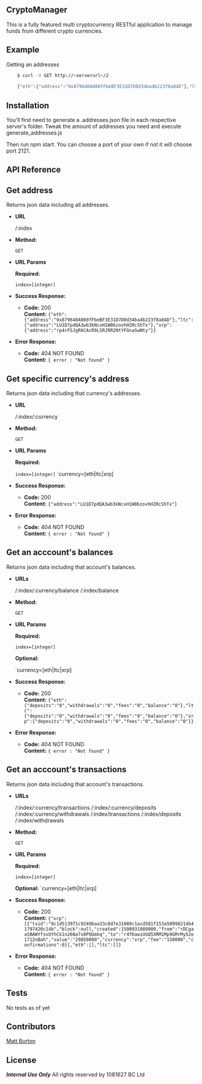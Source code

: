 ## CryptoManager

This is a fully featured multi cryptocurrency RESTful application to manage funds from different crypto currencies. 

## Example

Getting an addresses 

```bash
    $ curl -X GET http://<serverurl>/2
    
    {"eth":{"address":"0x879640A080fFbeBF3E31D7D0d34ba4b223f8a84D"},"ltc":{"address":"LU1D7pdQA3wb3kNcxH1W86zovhH2RcShTx"},"xrp":{"address":"rp4rFSJgR6CAcR9LSRJRR2NtYFGnaSwNty"}}
```


## Installation

You'll first need to generate a .addresses.json file in each respective server's folder. Tweak the amount of addresses you need and execute generate_addresses.js

Then run npm start. You can choose a port of your own if not it will choose port 2121.

## API Reference

**Get address**
----
  Returns json data including all addresses.

* **URL**

  /:index

* **Method:**

  `GET`
  
*  **URL Params**

   **Required:**
 
   `index=[integer]`

* **Success Response:**

  * **Code:** 200 <br />
    **Content:** `{"eth":{"address":"0x879640A080fFbeBF3E31D7D0d34ba4b223f8a84D"},"ltc":{"address":"LU1D7pdQA3wb3kNcxH1W86zovhH2RcShTx"},"xrp":{"address":"rp4rFSJgR6CAcR9LSRJRR2NtYFGnaSwNty"}}`
 
* **Error Response:**

  * **Code:** 404 NOT FOUND <br />
    **Content:** `{ error : "Not found" }`


**Get specific currency's address**
----
  Returns json data including that currency's addresses.

* **URL**

  /:index/:currency

* **Method:**

  `GET`
  
*  **URL Params**

   **Required:**
 
   `index=[integer]`
   `currency=[eth|ltc|xrp]

* **Success Response:**

  * **Code:** 200 <br />
    **Content:** `{"address":"LU1D7pdQA3wb3kNcxH1W86zovhH2RcShTx"}`
 
* **Error Response:**

  * **Code:** 404 NOT FOUND <br />
    **Content:** `{ error : "Not found" }`


**Get an acccount's balances**
----
  Returns json data including that account's balances.

* **URLs**

  /:index/:currency/balance
  /:index/balance 

* **Method:**

  `GET`
  
*  **URL Params**

   **Required:**
 
   `index=[integer]`
   
   **Optional:**
   
   `currency=[eth|ltc|xrp]

* **Success Response:**

  * **Code:** 200 <br />
    **Content:** `{"eth":{"deposits":"0","withdrawals":"0","fees":"0","balance":"0"},"ltc":{"deposits":"0","withdrawals":"0","fees":"0","balance":"0"},"xrp":{"deposits":"0","withdrawals":"0","fees":"0","balance":"0"}}`
 
* **Error Response:**

  * **Code:** 404 NOT FOUND <br />
    **Content:** `{ error : "Not found" }`


**Get an acccount's transactions**
----
  Returns json data including that account's transactions.

* **URLs**

  /:index/:currency/transactions
  /:index/:currency/deposits
  /:index/:currency/withdrawals
  /:index/transactions 
  /:index/deposits
  /:index/withdrawals

* **Method:**

  `GET`
  
*  **URL Params**

   **Required:**
 
   `index=[integer]`
   
   **Optional:**
   `currency=[eth|ltc|xrp]

* **Success Response:**

  * **Code:** 200 <br />
    **Content:** `{"xrp":[{"txid":"8c1d513971c9249baa33c8d7e31089c1acd581f153a50998214b41797420c14b","block":null,"created":1500931080000,"from":"rDCgaaSBAWYfsxUYhCk1n26Na7x8PQGmkq","to":"r4fKawiUGQ5XRM1Mp9GMrMy52e1712nBah","value":"29850000","currency":"xrp","fee":"150000","confirmations":0}],"eth":[],"ltc":[]}`
 
* **Error Response:**

  * **Code:** 404 NOT FOUND <br />
    **Content:** `{ error : "Not found" }`


## Tests

No tests as of yet

## Contributors

[Matt Burton](https://github.com/burtonium)

## License

***Internal Use Only***
All rights reserved by 1081627 BC Ltd